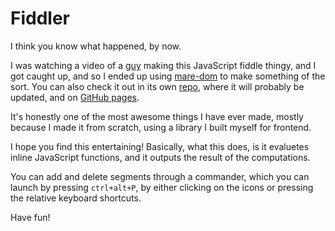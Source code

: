 # Fiddler

I think you know what happened, by now.

I was watching a video of a [guy](https://www.youtube.com/channel/UCO1cgjhGzsSYb1rsB4bFe4Q) making this JavaScript fiddle thingy, and I got caught up, and so I ended up using [mare-dom](https://www.github.com/codinghobby/mare-dom) to make something of the sort. You can also check it out in its own [repo](https://www.github.com/codinghobby/fiddler), where it will probably be updated, and on [GitHub pages](https://codinghobby.github.io/fiddler).

It's honestly one of the most awesome things I have ever made, mostly because I made it from scratch, using a library I built myself for frontend.

I hope you find this entertaining! Basically, what this does, is it evaluetes inline JavaScript functions, and it outputs the result of the computations.

You can add and delete segments through a commander, which you can launch by pressing `ctrl+alt+P`, by either clicking on the icons or pressing the relative keyboard shortcuts.

Have fun!